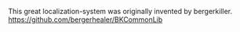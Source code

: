This great localization-system was originally invented by bergerkiller.
https://github.com/bergerhealer/BKCommonLib